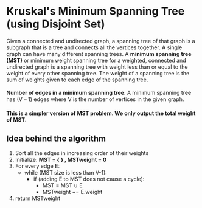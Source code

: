 # Kruskal's Minimum Spanning Tree (using Disjoint Set)
Given a connected and undirected graph, a spanning tree of that graph is a subgraph that is a tree and connects all the vertices together. A single graph can have many different spanning trees. A **minimum spanning tree (MST)** or minimum weight spanning tree for a weighted, connected and undirected graph is a spanning tree with weight less than or equal to the weight of every other spanning tree. The weight of a spanning tree is the sum of weights given to each edge of the spanning tree.</br></br>
**Number of edges in a minimum spanning tree**: A minimum spanning tree has (V – 1) edges where V is the number of vertices in the given graph.

#### This is a simpler version of MST problem. We only output the total weight of MST.

## Idea behind the algorithm
  1. Sort all the edges in increasing order of their weights
  2. Initialize: **MST = { } , MSTweight = 0**
  3. For every edge E:
      - while (MST size is less than V-1):
          - if (adding E to MST does not cause a cycle):
              - MST = MST ∪ E
              - MSTweight += E.weight
  4. return MSTweight

